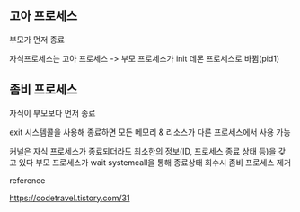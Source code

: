 ## 고아 프로세스

부모가 먼저 종료

자식프로세스는 고아 프로세스
-> 부모 프로세스가 init 데몬 프로세스로 바뀜(pid1)

## 좀비 프로세스

자식이 부모보다 먼저 종료

exit 시스템콜을 사용해 종료하면 모든 메모리 & 리소스가 다른 프로세스에서 사용 가능

커널은 자식 프로세스가 종료되더라도 최소한의 정보(ID, 프로세스 종료 상태 등)을 갖고 있다
부모 프로세스가 wait systemcall을 통해 종료상태 회수시 좀비 프로세스 제거 


reference 

https://codetravel.tistory.com/31
